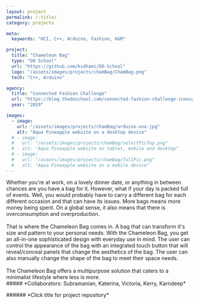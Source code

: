 ```yaml
---
layout: project
permalink: /:title/
category: projects

meta:
  keywords: "HCI, C++, Arduino, Fashion, H&M"

project:
  title: "Chameleon Bag"
  type: "DO School"
  url: "https://github.com/ksdhami/DO-School"
  logo: "/assets/images/projects/chamBag/ChamBag.png"
  tech: "C++, Arduino"

agency:
  title: "Connected Fashion Challenge"
  url: "https://blog.thedoschool.com/connected-fashion-challenge-innovation-is-a-process/"
  year: "2019"

images:
  - image:
    url: "/assets/images/projects/chamBag/arduino-uno.jpg"
    alt: "Aqua Pineapple website on a desktop device"
  # - image:
  #   url: "/assets/images/projects/chamBag/selectPicTop.png"
  #   alt: "Aqua Pineapple website on tablet, mobile and desktop"
  # - image:
  #   url: "/assets/images/projects/chamBag/fullPic.png"
  #   alt: "Aqua Pineapple website on a mobile device"
---
```

<p>Whether you're at work, on a lovely dinner date, or anything in between chances are you have a bag for it. However, what if your day is packed full of events. Well, you would probably have to carry a different bag for each different occasion and that can have its issues. More bags means more money being spent. On a global sense, it also means that there is overconsumption and overproduction.  
<br><br>
That is where the Chameleon Bag comes in. A bag that can transform it's size and pattern to your personal needs. With the Chameleon Bag, you get an all-in-one sophisticated design with everyday use in mind. The user can control the appearance of the bag with an integrated touch button that will reveal/conceal panels that change the aesthetics of the bag. The user can also manually change the shape of the bag to meet their space needs.
<br><br>
The Chameleon Bag offers a multipurpose solution that caters to a minimalist lifestyle where less is more. 
<br>
##### *Collaborators: Subramanian, Katerina, Victoria, Kerry, Karndeep*
</p>
###### *Click title for project repository*

<!-- 
In order for innovation to prosper, ideas must be shared, iterated, killed, executed and everything else in between. Fashion is a major talking point in terms of sustainability, personal expression and something we have to deal with day in and day out, and to not see this as a focal point to leverage technology on top of, is foolish 
-->
<!-- 
all focused around improving the user experience, showcasing unknown use cases and lastly, tackling the larger issue of sustainability in the fashion industry utilizing technology 
-->